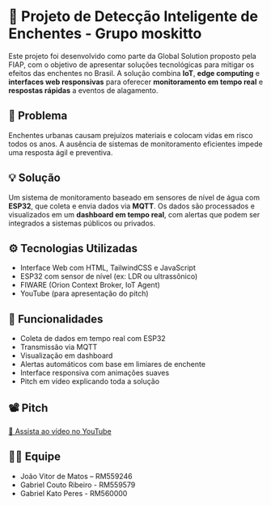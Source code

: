 # 🌊 Projeto de Detecção Inteligente de Enchentes - Grupo moskitto

Este projeto foi desenvolvido como parte da Global Solution proposto pela FIAP, com o objetivo de apresentar soluções tecnológicas para mitigar os efeitos das enchentes no Brasil. A solução combina **IoT**, **edge computing** e **interfaces web responsivas** para oferecer **monitoramento em tempo real** e **respostas rápidas** a eventos de alagamento.

## 🚨 Problema
Enchentes urbanas causam prejuízos materiais e colocam vidas em risco todos os anos. A ausência de sistemas de monitoramento eficientes impede uma resposta ágil e preventiva.

## 💡 Solução
Um sistema de monitoramento baseado em sensores de nível de água com **ESP32**, que coleta e envia dados via **MQTT**. Os dados são processados e visualizados em um **dashboard em tempo real**, com alertas que podem ser integrados a sistemas públicos ou privados.

## ⚙️ Tecnologias Utilizadas

- Interface Web com HTML, TailwindCSS e JavaScript
- ESP32 com sensor de nível (ex: LDR ou ultrassônico)
- FIWARE (Orion Context Broker, IoT Agent)
- YouTube (para apresentação do pitch)

## 🧠 Funcionalidades

- Coleta de dados em tempo real com ESP32
- Transmissão via MQTT
- Visualização em dashboard
- Alertas automáticos com base em limiares de enchente
- Interface responsiva com animações suaves
- Pitch em vídeo explicando toda a solução

## 📽️ Pitch
[🔗 Assista ao vídeo no YouTube](https://www.youtube.com/watch?v=XKDdkLLDyxk)

## 👨‍💻 Equipe

- João Vitor de Matos – RM559246
- Gabriel Couto Ribeiro - RM559579
- Gabriel Kato Peres - RM560000

 
